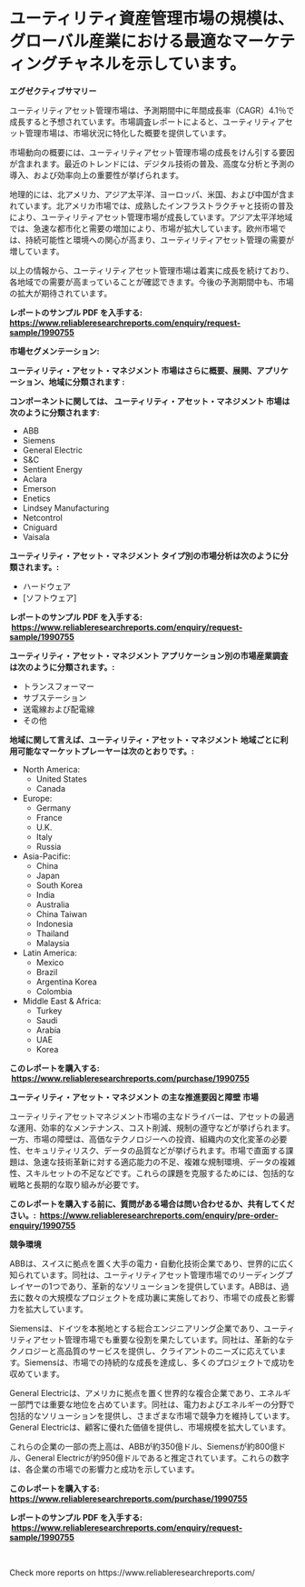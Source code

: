 <p><h1>ユーティリティ資産管理市場の規模は、グローバル産業における最適なマーケティングチャネルを示しています。</h1></p><p><strong>エグゼクティブサマリー</strong></p>
<p><p>ユーティリティアセット管理市場は、予測期間中に年間成長率（CAGR）4.1％で成長すると予想されています。市場調査レポートによると、ユーティリティアセット管理市場は、市場状況に特化した概要を提供しています。</p><p>市場動向の概要には、ユーティリティアセット管理市場の成長をけん引する要因が含まれます。最近のトレンドには、デジタル技術の普及、高度な分析と予測の導入、および効率向上の重要性が挙げられます。</p><p>地理的には、北アメリカ、アジア太平洋、ヨーロッパ、米国、および中国が含まれています。北アメリカ市場では、成熟したインフラストラクチャと技術の普及により、ユーティリティアセット管理市場が成長しています。アジア太平洋地域では、急速な都市化と需要の増加により、市場が拡大しています。欧州市場では、持続可能性と環境への関心が高まり、ユーティリティアセット管理の需要が増しています。</p><p>以上の情報から、ユーティリティアセット管理市場は着実に成長を続けており、各地域での需要が高まっていることが確認できます。今後の予測期間中も、市場の拡大が期待されています。</p></p>
<p><strong>レポートのサンプル PDF を入手する: <a href="https://www.reliableresearchreports.com/enquiry/request-sample/1990755">https://www.reliableresearchreports.com/enquiry/request-sample/1990755</a></strong></p>
<p><strong>市場セグメンテーション:</strong></p>
<p><strong> ユーティリティ・アセット・マネジメント 市場はさらに概要、展開、アプリケーション、地域に分類されます :</strong></p>
<p><strong>コンポーネントに関しては、 ユーティリティ・アセット・マネジメント 市場は次のように分類されます: &nbsp;</strong></p>
<p><ul><li>ABB</li><li>Siemens</li><li>General Electric</li><li>S&C</li><li>Sentient Energy</li><li>Aclara</li><li>Emerson</li><li>Enetics</li><li>Lindsey Manufacturing</li><li>Netcontrol</li><li>Cniguard</li><li>Vaisala</li></ul></p>
<p><strong> ユーティリティ・アセット・マネジメント タイプ別の市場分析は次のように分類されます。:</strong></p>
<p><ul><li>ハードウェア</li><li>[ソフトウェア]</li></ul></p>
<p><strong>レポートのサンプル PDF を入手する: &nbsp;<a href="https://www.reliableresearchreports.com/enquiry/request-sample/1990755">https://www.reliableresearchreports.com/enquiry/request-sample/1990755</a></strong></p>
<p><strong> ユーティリティ・アセット・マネジメント アプリケーション別の市場産業調査は次のように分類されます。:</strong></p>
<p><ul><li>トランスフォーマー</li><li>サブステーション</li><li>送電線および配電線</li><li>その他</li></ul></p>
<p><strong>地域に関して言えば、ユーティリティ・アセット・マネジメント 地域ごとに利用可能なマーケットプレーヤーは次のとおりです。:</strong></p>
<p><ul>
    <li>
        North America:
        <ul>
            <li>United States</li>
            <li>Canada</li>
        </ul>
    </li>
    <li>
        Europe:
        <ul>
            <li>Germany</li>
            <li>France</li>
            <li>U.K.</li>
            <li>Italy</li>
            <li>Russia</li>
        </ul>
    </li>
    <li>
        Asia-Pacific:
        <ul>
            <li>China</li>
            <li>Japan</li>
            <li>South Korea</li>
            <li>India</li>
            <li>Australia</li>
            <li>China Taiwan</li>
            <li>Indonesia</li>
            <li>Thailand</li>
            <li>Malaysia</li>
        </ul>
    </li>
    <li>
        Latin America:
        <ul>
            <li>Mexico</li>
            <li>Brazil</li>
            <li>Argentina Korea</li>
            <li>Colombia</li>
        </ul>
    </li>
    <li>
        Middle East & Africa:
        <ul>
            <li>Turkey</li>
            <li>Saudi</li>
            <li>Arabia</li>
            <li>UAE</li>
            <li>Korea</li>
        </ul>
    </li>
    </ul></p>
<p><strong>このレポートを購入する: &nbsp;<a href="https://www.reliableresearchreports.com/purchase/1990755">https://www.reliableresearchreports.com/purchase/1990755</a></strong></p>
<p><strong>ユーティリティ・アセット・マネジメント の主な推進要因と障壁 市場</strong></p>
<p><p>ユーティリティアセットマネジメント市場の主なドライバーは、アセットの最適な運用、効率的なメンテナンス、コスト削減、規制の遵守などが挙げられます。一方、市場の障壁は、高価なテクノロジーへの投資、組織内の文化変革の必要性、セキュリティリスク、データの品質などが挙げられます。市場で直面する課題は、急速な技術革新に対する適応能力の不足、複雑な規制環境、データの複雑性、スキルセットの不足などです。これらの課題を克服するためには、包括的な戦略と長期的な取り組みが必要です。</p></p>
<p><strong>このレポートを購入する前に、質問がある場合は問い合わせるか、共有してください。:&nbsp; <a href="https://www.reliableresearchreports.com/enquiry/pre-order-enquiry/1990755">https://www.reliableresearchreports.com/enquiry/pre-order-enquiry/1990755</a></strong></p>
<p><strong>競争環境</strong></p>
<p><p>ABBは、スイスに拠点を置く大手の電力・自動化技術企業であり、世界的に広く知られています。同社は、ユーティリティアセット管理市場でのリーディングプレイヤーの1つであり、革新的なソリューションを提供しています。ABBは、過去に数々の大規模なプロジェクトを成功裏に実施しており、市場での成長と影響力を拡大しています。</p><p>Siemensは、ドイツを本拠地とする総合エンジニアリング企業であり、ユーティリティアセット管理市場でも重要な役割を果たしています。同社は、革新的なテクノロジーと高品質のサービスを提供し、クライアントのニーズに応えています。Siemensは、市場での持続的な成長を達成し、多くのプロジェクトで成功を収めています。</p><p>General Electricは、アメリカに拠点を置く世界的な複合企業であり、エネルギー部門では重要な地位を占めています。同社は、電力およびエネルギーの分野で包括的なソリューションを提供し、さまざまな市場で競争力を維持しています。General Electricは、顧客に優れた価値を提供し、市場規模を拡大しています。</p><p>これらの企業の一部の売上高は、ABBが約350億ドル、Siemensが約800億ドル、General Electricが約950億ドルであると推定されています。これらの数字は、各企業の市場での影響力と成功を示しています。</p></p>
<p><strong>このレポートを購入する: &nbsp; <a href="https://www.reliableresearchreports.com/purchase/1990755">https://www.reliableresearchreports.com/purchase/1990755</a></strong></p>
<p><strong>レポートのサンプル PDF を入手する: &nbsp;<a href="https://www.reliableresearchreports.com/enquiry/request-sample/1990755">https://www.reliableresearchreports.com/enquiry/request-sample/1990755</a></strong><strong></strong></p>
<p>&nbsp;</p>
<p>Check more reports on https://www.reliableresearchreports.com/</p>